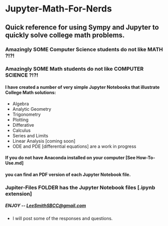 # Jupyter-Math-For-Nerds
## Quick reference for using Sympy and Jupyter to quickly solve college math problems.

### Amazingly SOME Computer Science students do not like MATH ?!?!

### Amazingly SOME Math students do not like COMPUTER SCIENCE ?!?!

#### I have created a number of very simple Jupyter Notebooks that illustrate College Math solutions:
 - Algebra
 - Analytic Geometry
 - Trigonometry
 - Plotting
 - Differative
 - Calculus
 - Series and Limits
 - Linear Analysis [coming soon]
 - ODE and PDE [differential equations] are a work in progress
 
 ####  If you do not have Anaconda installed on your computer [See How-To-Use.md]
 #### you can find an PDF version of each Jupyter Notebook file.
 ### Jupiter-Files FOLDER has the Jupyter Notebook files [.ipynb extension]
 
 ##### ENJOY -- LeeSmithSBCC@gmail.com 
  - I will post some of the responses and questions.


